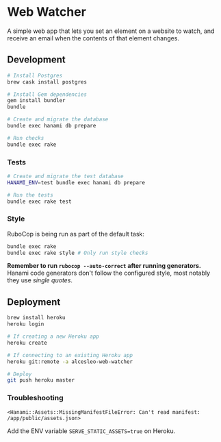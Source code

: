 # Web Watcher

A simple web app that lets you set an element on a website to watch, and
receive an email when the contents of that element changes.

## Development

```sh
# Install Postgres
brew cask install postgres

# Install Gem dependencies
gem install bundler
bundle

# Create and migrate the database
bundle exec hanami db prepare

# Run checks
bundle exec rake
```

### Tests

```sh
# Create and migrate the test database
HANAMI_ENV=test bundle exec hanami db prepare

# Run the tests
bundle exec rake test
```

### Style

RuboCop is being run as part of the default task:

```sh
bundle exec rake
bundle exec rake style # Only run style checks
```

**Remember to run `rubocop --auto-correct` after running generators.** Hanami
code generators don't follow the configured style, most notably they use
_single quotes_.

## Deployment

```sh
brew install heroku
heroku login

# If creating a new Heroku app
heroku create

# If connecting to an existing Heroku app
heroku git:remote -a alcesleo-web-watcher

# Deploy
git push heroku master
```

### Troubleshooting

`<Hanami::Assets::MissingManifestFileError: Can't read manifest: /app/public/assets.json>`

Add the ENV variable `SERVE_STATIC_ASSETS=true` on Heroku.
